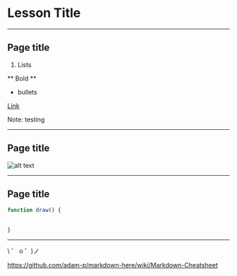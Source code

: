 # Lesson Title

---

## Page title

1. Lists

** Bold **

- bullets

[Link](https://codenation.org/)

Note: testing

---

## Page title

![alt text](https://codenation.org/wp-content/uploads/2018/09/hero-home.png)

---

## Page title
```javascript
function draw() {
  
  
}

```

---

\ ゜ o ゜)ノ

https://github.com/adam-p/markdown-here/wiki/Markdown-Cheatsheet
<!-- .slide: data-background="#00FECD" -->
<!-- .slide: data-background="#E2A6EB" -->
<!-- .slide: data-background="#00D4FD" -->
<!-- .slide: data-background="#FFA67D" -->
